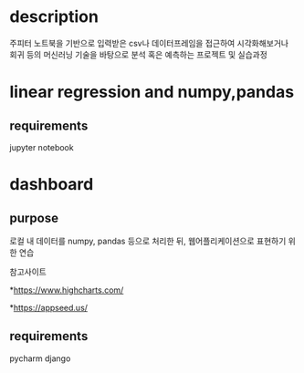 # description
주피터 노트북을 기반으로 입력받은 csv나 데이터프레임을 접근하여 시각화해보거나 회귀 등의 머신러닝 기술을 바탕으로 분석 혹은 예측하는 프로젝트 및 실습과정

# linear regression and numpy,pandas
## requirements
jupyter notebook

# dashboard
## purpose
로컬 내 데이터를 numpy, pandas 등으로 처리한 뒤, 웹어플리케이션으로 표현하기 위한 연습

참고사이트

*https://www.highcharts.com/

*https://appseed.us/

## requirements
pycharm
django
